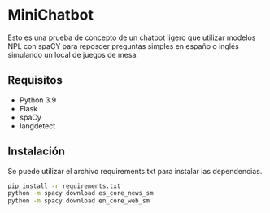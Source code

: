 # MiniChatbot
Esto es una prueba de concepto de un chatbot ligero que utilizar modelos NPL con spaCY para reposder preguntas simples 
en españo o inglés simulando un local de juegos de mesa.

## Requisitos
- Python 3.9
- Flask
- spaCy
- langdetect

## Instalación
Se puede utilizar el archivo requirements.txt para instalar las dependencias.
```bash
pip install -r requirements.txt
python -m spacy download es_core_news_sm
python -m spacy download en_core_web_sm
